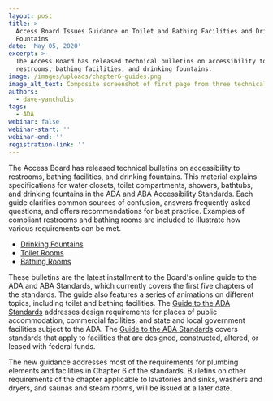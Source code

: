 ```yaml
---
layout: post
title: >-
  Access Board Issues Guidance on Toilet and Bathing Facilities and Drinking
  Fountains
date: 'May 05, 2020'
excerpt: >-
  The Access Board has released technical bulletins on accessibility to
  restrooms, bathing facilities, and drinking fountains.
image: /images/uploads/chapter6-guides.png
image_alt_text: Composite screenshot of first page from three technical bulletins.
authors:
  - dave-yanchulis
tags:
  - ADA
webinar: false
webinar-start: ''
webinar-end: ''
registration-link: ''
---
```


The Access Board has released technical bulletins on accessibility to restrooms, bathing facilities, and drinking fountains.
This material explains specifications for water closets, toilet compartments, showers, bathtubs, and drinking fountains in the ADA and ABA Accessibility Standards.
Each guide clarifies common sources of confusion, answers frequently asked questions, and offers recommendations for best practice.
Examples of compliant restrooms and bathing rooms are included to illustrate how various requirements can be met.
* [Drinking Fountains](https://www.access-board.gov/guidelines-and-standards/buildings-and-sites/about-the-ada-standards/guide-to-the-ada-standards/chapter-6-drinking-fountains)
* [Toilet Rooms](https://www.access-board.gov/guidelines-and-standards/buildings-and-sites/about-the-ada-standards/guide-to-the-ada-standards/chapter-6-toilet-rooms)
* [Bathing Rooms](https://www.access-board.gov/guidelines-and-standards/buildings-and-sites/about-the-ada-standards/guide-to-the-ada-standards/chapter-6-bathing-rooms)

These bulletins are the latest installment to the Board's online guide to the ADA and ABA Standards, which currently covers the first five chapters of the standards.
The guide also features a series of animations on different topics, including toilet and bathing facilities.
The [Guide to the ADA Standards](https://www.access-board.gov/guidelines-and-standards/buildings-and-sites/about-the-ada-standards/guide-to-the-ada-standards) addresses design requirements for places of public accommodation, commercial facilities, and state and local government facilities subject to the ADA.
The [Guide to the ABA Standards](https://www.access-board.gov/guidelines-and-standards/buildings-and-sites/about-the-aba-standards/guide-to-the-aba-standards) covers standards that apply to facilities that are designed, constructed, altered, or leased with federal funds.

The new guidance addresses most of the requirements for plumbing elements and facilities in Chapter 6 of the standards.
Bulletins on other requirements of the chapter applicable to lavatories and sinks, washers and dryers, and saunas and steam rooms, will be issued at a later date.
